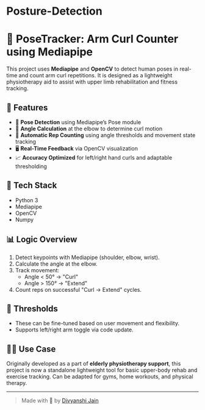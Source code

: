 # Posture-Detection


# 💪 PoseTracker: Arm Curl Counter using Mediapipe

This project uses **Mediapipe** and **OpenCV** to detect human poses in real-time and count arm curl repetitions. It is designed as a lightweight physiotherapy aid to assist with upper limb rehabilitation and fitness tracking.


## 🚀 Features

- 🎯 **Pose Detection** using Mediapipe’s Pose module  
- 🧠 **Angle Calculation** at the elbow to determine curl motion  
- 🔄 **Automatic Rep Counting** using angle thresholds and movement state tracking  
- 🖥️ **Real-Time Feedback** via OpenCV visualization  
- 📈 **Accuracy Optimized** for left/right hand curls and adaptable thresholding

## 🧰 Tech Stack

- Python 3
- Mediapipe
- OpenCV
- Numpy

## 📊 Logic Overview

1. Detect keypoints with Mediapipe (shoulder, elbow, wrist).
2. Calculate the angle at the elbow.
3. Track movement:  
   - Angle < 50° → "Curl"  
   - Angle > 150° → "Extend"
4. Count reps on successful "Curl → Extend" cycles.

## 🎯 Thresholds

- These can be fine-tuned based on user movement and flexibility.
- Supports left/right arm toggle via code update.


## 👩‍⚕️ Use Case

Originally developed as a part of **elderly physiotherapy support**, this project is now a standalone lightweight tool for basic upper-body rehab and exercise tracking. Can be adapted for gyms, home workouts, and physical therapy.

---

> Made with 💪 by [Divyanshi Jain](https://github.com/DivyanshiJ93)

